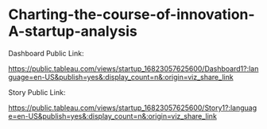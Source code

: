 # Charting-the-course-of-innovation-A-startup-analysis

Dashboard Public Link:

https://public.tableau.com/views/startup_16823057625600/Dashboard1?:language=en-US&publish=yes&:display_count=n&:origin=viz_share_link

Story Public Link:

https://public.tableau.com/views/startup_16823057625600/Story1?:language=en-US&publish=yes&:display_count=n&:origin=viz_share_link

